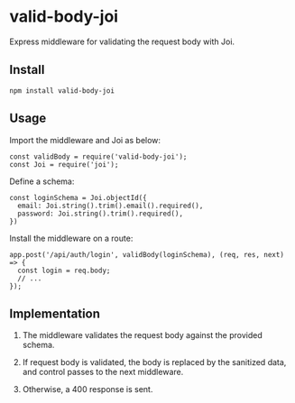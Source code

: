 # valid-body-joi
Express middleware for validating the request body with Joi.

## Install
```
npm install valid-body-joi
```

## Usage
Import the middleware and Joi as below:
```
const validBody = require('valid-body-joi');
const Joi = require('joi');
```

Define a schema:
```
const loginSchema = Joi.objectId({
  email: Joi.string().trim().email().required(),
  password: Joi.string().trim().required(),
})
```

Install the middleware on a route:
```
app.post('/api/auth/login', validBody(loginSchema), (req, res, next) => {
  const login = req.body;
  // ... 
});
```

## Implementation
1. The middleware validates the request body against the provided schema.

2. If request body is validated, the body is replaced by the sanitized data, and control passes to the next middleware.

3. Otherwise, a 400 response is sent.
